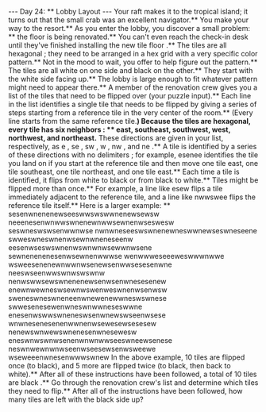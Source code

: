 --- Day 24: ** Lobby Layout ---
Your raft makes it to the tropical island; it turns out that the small crab was an excellent navigator.** You make your way to the resort.**
As you enter the lobby, you discover a small problem: ** the floor is being renovated.** You can't even reach the check-in desk until they've finished installing the
new tile floor
.**
The tiles are all
hexagonal
; they need to be arranged in a
hex grid
with a very specific color pattern.** Not in the mood to wait, you offer to help figure out the pattern.**
The tiles are all
white
on one side and
black
on the other.** They start with the white side facing up.** The lobby is large enough to fit whatever pattern might need to appear there.**
A member of the renovation crew gives you a
list of the tiles that need to be flipped over
(your puzzle input).** Each line in the list identifies a single tile that needs to be flipped by giving a series of steps starting from a
reference tile
in the very center of the room.** (Every line starts from the same reference tile.**)
Because the tiles are hexagonal, every tile has
six neighbors
: ** east, southeast, southwest, west, northwest, and northeast.** These directions are given in your list, respectively, as
e
,
se
,
sw
,
w
,
nw
, and
ne
.** A tile is identified by a series of these directions with
no delimiters
; for example,
esenee
identifies the tile you land on if you start at the reference tile and then move one tile east, one tile southeast, one tile northeast, and one tile east.**
Each time a tile is identified, it flips from white to black or from black to white.** Tiles might be flipped more than once.** For example, a line like
esew
flips a tile immediately adjacent to the reference tile, and a line like
nwwswee
flips the reference tile itself.**
Here is a larger example: **
sesenwnenenewseeswwswswwnenewsewsw
neeenesenwnwwswnenewnwwsewnenwseswesw
seswneswswsenwwnwse
nwnwneseeswswnenewneswwnewseswneseene
swweswneswnenwsewnwneneseenw
eesenwseswswnenwswnwnwsewwnwsene
sewnenenenesenwsewnenwwwse
wenwwweseeeweswwwnwwe
wsweesenenewnwwnwsenewsenwwsesesenwne
neeswseenwwswnwswswnw
nenwswwsewswnenenewsenwsenwnesesenew
enewnwewneswsewnwswenweswnenwsenwsw
sweneswneswneneenwnewenewwneswswnese
swwesenesewenwneswnwwneseswwne
enesenwswwswneneswsenwnewswseenwsese
wnwnesenesenenwwnenwsewesewsesesew
nenewswnwewswnenesenwnesewesw
eneswnwswnwsenenwnwnwwseeswneewsenese
neswnwewnwnwseenwseesewsenwsweewe
wseweeenwnesenwwwswnew
In the above example, 10 tiles are flipped once (to black), and 5 more are flipped twice (to black, then back to white).** After all of these instructions have been followed, a total of
10
tiles are
black
.**
Go through the renovation crew's list and determine which tiles they need to flip.** After all of the instructions have been followed,
how many tiles are left with the black side up?
